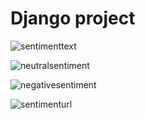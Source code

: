 # Django project
 
 ![sentimenttext](https://user-images.githubusercontent.com/107124461/209823240-235f4684-f53a-4ab9-9195-cb52306091b1.jpg)

![neutralsentiment ](https://user-images.githubusercontent.com/107124461/209823336-ac009f5a-3fa5-474d-9577-eb120e4be1aa.jpg)

![negativesentiment](https://user-images.githubusercontent.com/107124461/209823355-063c65a5-6fef-4729-80fc-9a868bab81fb.jpg)

![sentimenturl](https://user-images.githubusercontent.com/107124461/209823376-b46ec415-d2bf-44b8-8a4c-306a9fde9fdf.jpg)
